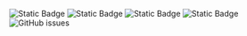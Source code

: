 ![Static Badge](https://img.shields.io/badge/blacklists-60-000000) ![Static Badge](https://img.shields.io/badge/blacklisted-2613242-cc0000) ![Static Badge](https://img.shields.io/badge/whitelisted-2244-00CC00) ![Static Badge](https://img.shields.io/badge/streaming_blacklist-28107-000000) ![GitHub issues](https://img.shields.io/github/issues/fabriziosalmi/blacklists)
